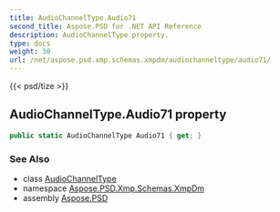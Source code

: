 ```yaml
---
title: AudioChannelType.Audio71
second_title: Aspose.PSD for .NET API Reference
description: AudioChannelType property. 
type: docs
weight: 30
url: /net/aspose.psd.xmp.schemas.xmpdm/audiochanneltype/audio71/
---
```

{{< psd/tize >}}
## AudioChannelType.Audio71 property

```csharp
public static AudioChannelType Audio71 { get; }
```

### See Also

* class [AudioChannelType](../)
* namespace [Aspose.PSD.Xmp.Schemas.XmpDm](../../audiochanneltype/)
* assembly [Aspose.PSD](../../../)



